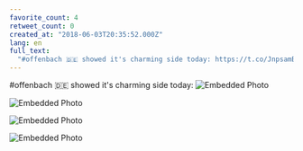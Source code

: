```yaml
---
favorite_count: 4
retweet_count: 0
created_at: "2018-06-03T20:35:52.000Z"
lang: en
full_text:
  "#offenbach 🇩🇪 showed it's charming side today: https://t.co/JnpsamBjjl"
---
```


#offenbach 🇩🇪 showed it's charming side today:
![Embedded Photo](https://twitter-media-coderbyheart.s3.eu-north-1.amazonaws.com/1003374733243617280-DeyzrPhWsAEPPI-.jpg)

![Embedded Photo](https://twitter-media-coderbyheart.s3.eu-north-1.amazonaws.com/1003374733243617280-DeyzwQ5WkAEe7fy.jpg)

![Embedded Photo](https://twitter-media-coderbyheart.s3.eu-north-1.amazonaws.com/1003374733243617280-Deyz0ENX0AEJI6Z.jpg)

![Embedded Photo](https://twitter-media-coderbyheart.s3.eu-north-1.amazonaws.com/1003374733243617280-Deyz99-WAAEf4E6.jpg)
